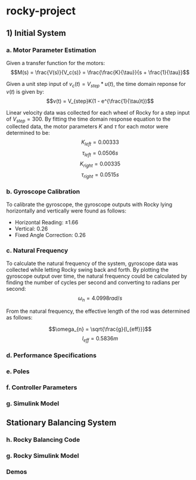 # rocky-project

## 1) Initial System
### a. Motor Parameter Estimation
Given a transfer function for the motors:
$$M(s) = \frac{V(s)}{V_c(s)} = \frac{\frac{K}{\tau}}{s + \frac{1}{\tau}}$$

Given a unit step input of $v_c(t) = V_{step} * u(t)$, the time domain reponse for $v(t)$ is given by:
$$v(t) = V_{step}K(1 - e^{\frac{1}{\tau}t})$$

Linear velocity data was collected for each wheel of Rocky for a step input of $V_{step} = 300$. By fitting the time domain response equation to the collected data, the motor parameters $K$ and $\tau$ for each motor were determined to be:
$$K_{left} = 0.00333$$
$$\tau_{left} = 0.0506s$$
$$K_{right} = 0.00335$$
$$\tau_{right} = 0.0515s$$

<!--TODO: Motor cal curve fit plot-->

### b. Gyroscope Calibration
To calibrate the gyroscope, the gyroscope outputs with Rocky lying horizontally and vertically were found as follows:

- Horizontal Reading: $\pm 1.66$
- Vertical: 0.26
- Fixed Angle Correction: 0.26

### c. Natural Frequency
To calculate the natural frequency of the system, gyroscope data was collected while letting Rocky swing back and forth. By plotting the gyroscope output over time, the natural frequency could be calculated by finding the number of cycles per second and converting to radians per second:
$$\omega_{n} = 4.0998 rad/s$$

From the natural frequency, the effective length of the rod was determined as follows:

$$\omega_{n} = \sqrt{\frac{g}{l_{eff}}}$$
$$l_{eff} = 0.5836m$$

<!--TODO: Gyro cal plot-->

### d. Performance Specifications
### e. Poles
### f. Controller Parameters
### g. Simulink Model
<!--TODO: Picture of Simlink block model-->

## Stationary Balancing System
### h. Rocky Balancing Code
### g. Rocky Simulink Model
### Demos
